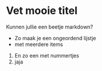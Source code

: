 # Vet mooie titel

Kunnen jullie een beetje markdown?

- Zo maak je een ongeordend lijstje
- met meerdere items

1. En zo een met nummertjes
2. jaja

